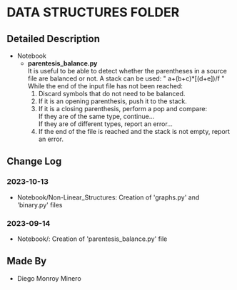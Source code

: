 # DATA STRUCTURES FOLDER

## Detailed Description
* Notebook
    * **parentesis_balance.py**<br>
    It is useful to be able to detect whether the parentheses in a source file are balanced or not.
    A stack can be used: " a+(b+c)*[(d+e])/f "  
    While the end of the input file has not been reached:
        1. Discard symbols that do not need to be balanced.
        2. If it is an opening parenthesis, push it to the stack.
        3. If it is a closing parenthesis, perform a pop and compare:  
            If they are of the same type, continue...  
            If they are of different types, report an error...
        6. If the end of the file is reached and the stack is not empty, report an error.

## Change Log
### 2023-10-13
- Notebook/Non-Linear_Structures: Creation of 'graphs.py' and 'binary.py' files

### 2023-09-14
- Notebook/: Creation of 'parentesis_balance.py' file

## Made By
* Diego Monroy Minero